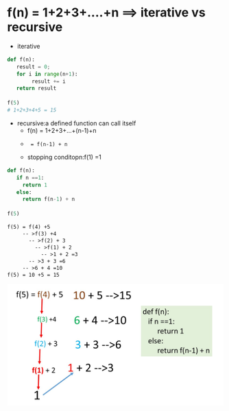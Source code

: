 # f(n) = 1+2+3+....+n ==>  iterative vs recursive

- iterative
```python
def f(n):
   result = 0; 
   for i in range(n+1):
        result += i
   return result     

f(5)
# 1+2+3+4+5 = 15
```
- recursive:a defined function can call itself
  - f(n) = 1+2+3+...+(n-1)+n
  -      = f(n-1) + n
  - stopping conditopn:f(1) =1     
```python
def f(n):
   if n ==1:
     return 1
   else:
     return f(n-1) + n

f(5)
```

```
f(5) = f(4) +5
     -- >f(3) +4
       -- >f(2) + 3
         -- >f(1) + 2
           -- >1 + 2 =3
       -- >3 + 3 =6
     -- >6 + 4 =10
f(5) = 10 +5 = 15     
```

![recursive.jpg](./recursive.jpg)
